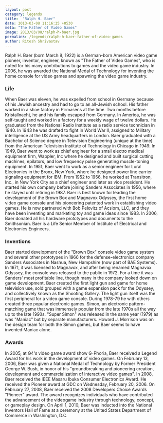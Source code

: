 ```yaml
---
layout: post
category: legends
title:  "Ralph H. Baer"
date: 2013-03-08 11:16:25 +0530
meta: "The Father of Video Games"
image: 2013/03/08/ralph-h-baer.jpg
permalink: /legends/ralph-h-baer-father-of-video-games
author: Ritesh Shrivastav
---
```

Ralph H. Baer (born March 8, 1922) is a German-born American video game pioneer, inventor, engineer, known as "The Father of Video Games", who is noted for his many contributions to games and the video game industry. In 2006, he was awarded the National Medal of Technology for inventing the home console for video games and spawning the video game industry.

### Life
When Baer was eleven, he was expelled from school in Germany because of his Jewish ancestry and had to go to an all-Jewish school. His father worked in a shoe factory in Pirmasens at the time. Two months before Kristallnacht, he and his family escaped from Germany. In America, he was self-taught and worked in a factory for a weekly wage of twelve dollars. He graduated from the National Radio Institute as a radio service technician in 1940. In 1943 he was drafted to fight in World War II, assigned to Military intelligence at the US Army headquarters in London.
Baer graduated with a Bachelor of Science degree in Television Engineering (unique at the time) from the American Television Institute of Technology in Chicago in 1949.
In 1949, Baer went to work as chief engineer for a small electro medical equipment firm, Wappler, Inc where he designed and built surgical cutting machines, epilators, and low frequency pulse generating muscle-toning equipment. In 1951, Baer went to work as a senior engineer for Loral Electronics in the Bronx, New York, where he designed power line carrier signaling equipment for IBM. From 1952 to 1956, he worked at Transitron, Inc., in New York City as a chief engineer and later as vice president. He started his own company before joining Sanders Associates in 1956, where he stayed until retiring in 1987.
Baer is best known for leading the development of the Brown Box and Magnavox Odyssey, the first home video game console and his pioneering patented work in establishing video games. He is now partnered with Bob Pelovitz of Acsiom, LLC, and they have been inventing and marketing toy and game ideas since 1983. In 2006, Baer donated all his hardware prototypes and documents to the Smithsonian.
Baer is a Life Senior Member of Institute of Electrical and Electronics Engineers.

### Inventions
Baer started development of the "Brown Box" console video game system and several other prototypes in 1966 for the defense-electronics company Sanders Associates in Nashua, New Hampshire (now part of BAE Systems). In 1971, it was licensed to Magnavox, and after being renamed Magnavox Odyssey, the console was released to the public in 1972. For a time it was Sanders' most profitable line, though many in the company looked down on game development.
Baer created the first light gun and game for home television use, sold grouped with a game expansion pack for the Odyssey, and collectively known as the Shooting Gallery. The light gun itself was the first peripheral for a video game console.
During 1978-79 he with others created three popular electronic games. Simon, an electronic pattern-matching game that was immensely popular from the late 1970s all the way up to the late 1990s. "Super Simon" was released in the same year (1979) as was "Maniac" but by separate manufacturers. Howard J. Morrison was on the design team for both the Simon games, but Baer seems to have invented Maniac alone.

### Awards
In 2005, at G4's video game award show G-Phoria, Baer received a Legend Award for his work in the development of video games.
On February 13, 2006, Baer was given a National Medal of Technology by Former President George W. Bush, in honor of his "groundbreaking and pioneering creation, development and commercialization of interactive video games".
In 2008, Baer received the IEEE Masaru Ibuka Consumer Electronics Award. He received the Pioneer award at GDC on Wednesday, February 20, 2006.
On February 27, 2008, Baer received the 2008 Developers Choice Awards "Pioneer" award. The award recognizes individuals who have contributed the advancement of the videogame industry through technology, concept, or gameplay design.
On April 1, 2010, Baer was inducted into the National Inventors Hall of Fame at a ceremony at the United States Department of Commerce in Washington, D.C.